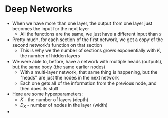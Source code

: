 # Deep Networks

- When we have more than one layer, the output from one layer just becomes the input for the next layer
    - All the functions are the same, we just have a different input than $x$
- Pretty much, for each section of the first network, we get a copy of the second network's function on that section
    - This is why we the number of sections grows exponentially with <i>K</i>, the number of hidden layers
- We were able to, before, have a network with multiple heads (outputs), but the same body (the same earlier nodes)
    - With a multi-layer network, that same thing is happening, but the "heads" are just the nodes in the next network
    - Each one gets all of the information from the previous node, and then does its stuff
- Here are some hyperparameters:
    - $K$ - the number of layers (depth)
    - $D_K$ - number of nodes in the layer (width)
- 
